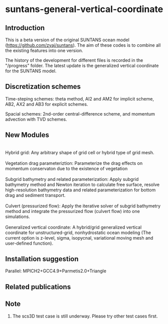 # suntans-general-vertical-coordinate
## Introduction
This is a beta version of the original SUNTANS ocean model (https://github.com/zyaj/suntans). The aim of these codes is to combine all the existing features into one version. 

The history of the development for different files is recorded in the "/progress" folder. The latest update is the generalized vertical coordinate for the SUNTANS model. 

## Discretization schemes
Time-steping schemes: theta method, AI2 and AM2 for implicit scheme, AB2, AX2 and AB3 for explicit schemes.

Spacial schemes: 2nd-order central-difference scheme, and momentum advection with TVD schemes.

## New Modules
<br>Hybrid grid: Any arbitrary shape of grid cell or hybrid type of grid mesh.</br>
<br>Vegetation drag parameteriztion: Parameterize the drag effects on momentum conservaton due to the existence of vegetation</br>
<br>Subgrid bathymetry and related parameterization: Apply subgrid bathymetry method and Newton iteration to calculate free surface, resolve high-resolution bathymetry data and related parameterization for bottom drag and sediment transport.</br>
<br>Culvert (pressurized flow): Apply the iterative solver of subgrid bathymetry method and integrate the pressurized flow (culvert flow) into one simulations.</br>
<br>Generalized vertical coordinate: A hybrid/grid generalized vertical coordinate for unstructured-grid, nonhydrostatic ocean modeling (The current option is z-level, sigma, isopycnal, variational moving mesh and user-defined function).</br>

## Installation suggestion
Parallel: MPICH2+GCC4.9+Parmetis2.0+Triangle


## Related publications

## Note
1. The scs3D test case is still underway. Please try other test cases first.
